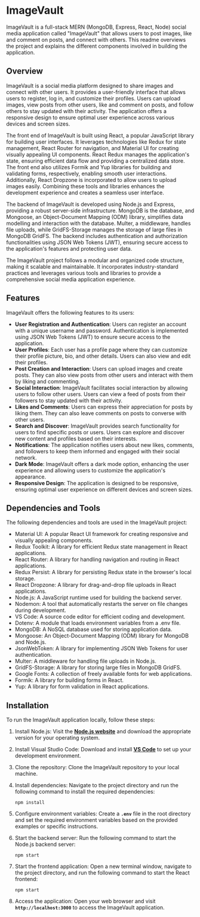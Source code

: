 # **ImageVault**

ImageVault is a full-stack MERN (MongoDB, Express, React, Node) social media application called "ImageVault" that allows users to post images, like and comment on posts, and connect with others. This readme overviews the project and explains the different components involved in building the application.

## **Overview**

ImageVault is a social media platform designed to share images and connect with other users. It provides a user-friendly interface that allows users to register, log in, and customize their profiles. Users can upload images, view posts from other users, like and comment on posts, and follow others to stay updated with their activity. The application offers a responsive design to ensure optimal user experience across various devices and screen sizes.

The front end of ImageVault is built using React, a popular JavaScript library for building user interfaces. It leverages technologies like Redux for state management, React Router for navigation, and Material UI for creating visually appealing UI components. React Redux manages the application's state, ensuring efficient data flow and providing a centralized data store. The front end also utilizes Formik and Yup libraries for building and validating forms, respectively, enabling smooth user interactions. Additionally, React Dropzone is incorporated to allow users to upload images easily. Combining these tools and libraries enhances the development experience and creates a seamless user interface.

The backend of ImageVault is developed using Node.js and Express, providing a robust server-side infrastructure. MongoDB is the database, and Mongoose, an Object-Document Mapping (ODM) library, simplifies data modelling and interaction with the database. Multer, a middleware, handles file uploads, while GridFS-Storage manages the storage of large files in MongoDB GridFS. The backend includes authentication and authorization functionalities using JSON Web Tokens (JWT), ensuring secure access to the application's features and protecting user data.

The ImageVault project follows a modular and organized code structure, making it scalable and maintainable. It incorporates industry-standard practices and leverages various tools and libraries to provide a comprehensive social media application experience.

## **Features**

ImageVault offers the following features to its users:

- **User Registration and Authentication**: Users can register an account with a unique username and password. Authentication is implemented using JSON Web Tokens (JWT) to ensure secure access to the application.
- **User Profiles**: Each user has a profile page where they can customize their profile picture, bio, and other details. Users can also view and edit their profiles.
- **Post Creation and Interaction**: Users can upload images and create posts. They can also view posts from other users and interact with them by liking and commenting.
- **Social Interaction**: ImageVault facilitates social interaction by allowing users to follow other users. Users can view a feed of posts from their followers to stay updated with their activity.
- **Likes and Comments**: Users can express their appreciation for posts by liking them. They can also leave comments on posts to converse with other users.
- **Search and Discover**: ImageVault provides search functionality for users to find specific posts or users. Users can explore and discover new content and profiles based on their interests.
- **Notifications**: The application notifies users about new likes, comments, and followers to keep them informed and engaged with their social network.
- **Dark Mode**: ImageVault offers a dark mode option, enhancing the user experience and allowing users to customize the application's appearance.
- **Responsive Design**: The application is designed to be responsive, ensuring optimal user experience on different devices and screen sizes.

## **Dependencies and Tools**

The following dependencies and tools are used in the ImageVault project:

- Material UI: A popular React UI framework for creating responsive and visually appealing components.
- Redux Toolkit: A library for efficient Redux state management in React applications.
- React Router: A library for handling navigation and routing in React applications.
- Redux Persist: A library for persisting Redux state in the browser's local storage.
- React Dropzone: A library for drag-and-drop file uploads in React applications.
- Node.js: A JavaScript runtime used for building the backend server.
- Nodemon: A tool that automatically restarts the server on file changes during development.
- VS Code: A source code editor for efficient coding and development.
- Dotenv: A module that loads environment variables from a .env file.
- MongoDB: A NoSQL database used for storing application data.
- Mongoose: An Object-Document Mapping (ODM) library for MongoDB and Node.js.
- JsonWebToken: A library for implementing JSON Web Tokens for user authentication.
- Multer: A middleware for handling file uploads in Node.js.
- GridFS-Storage: A library for storing large files in MongoDB GridFS.
- Google Fonts: A collection of freely available fonts for web applications.
- Formik: A library for building forms in React.
- Yup: A library for form validation in React applications.

## **Installation**

To run the ImageVault application locally, follow these steps:

1. Install Node.js: Visit the **[Node.js website](https://nodejs.org/en/download/)** and download the appropriate version for your operating system.
2. Install Visual Studio Code: Download and install **[VS Code](https://code.visualstudio.com/download)** to set up your development environment.
3. Clone the repository: Clone the ImageVault repository to your local machine.
4. Install dependencies: Navigate to the project directory and run the following command to install the required dependencies:
    
    ```
    npm install
    ```
    
5. Configure environment variables: Create a **`.env`** file in the root directory and set the required environment variables based on the provided examples or specific instructions.
6. Start the backend server: Run the following command to start the Node.js backend server:
    
    ```
    npm start
    ```
    
7. Start the frontend application: Open a new terminal window, navigate to the project directory, and run the following command to start the React frontend:
    
    ```
    npm start
    ```
    
8. Access the application: Open your web browser and visit **`http://localhost:3000`** to access the ImageVault application.
